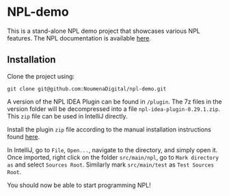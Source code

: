 # NPL-demo

This is a stand-alone NPL demo project that showcases various NPL features. The NPL documentation is available [here](https://documentation.noumenadigital.com).

## Installation

Clone the project using:

```
git clone git@github.com:NoumenaDigital/npl-demo.git
```

A version of the NPL IDEA Plugin can be found in `/plugin`. The 7z files in the version folder will be decompressed into a file `npl-idea-plugin-0.29.1.zip`. This `zip` file can be used in IntelliJ directly.

Install the plugin `zip` file according to the manual installation instructions found [here](https://documentation.noumenadigital.com/docs/tools/plugin/guide/Installation/#manual-installation).

In IntelliJ, go to `File`, `Open...`, navigate to the directory, and simply open it. Once imported, right click on the folder `src/main/npl`, go to `Mark directory as` and select `Sources Root`. Similarly mark `src/main/test` as `Test Sources Root`.

You should now be able to start programming NPL!
